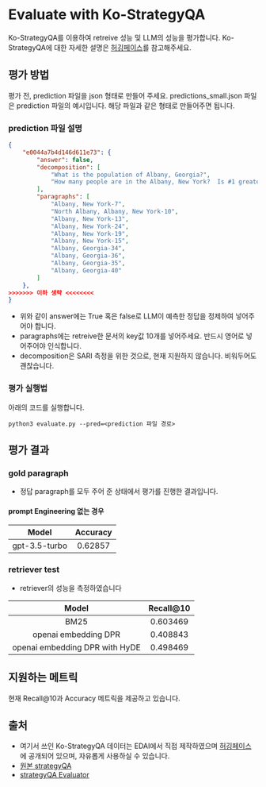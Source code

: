 # Evaluate with Ko-StrategyQA
Ko-StrategyQA를 이용하여 retreive 성능 및 LLM의 성능을 평가합니다.
Ko-StrategyQA에 대한 자세한 설명은 [허깅페이스](https://huggingface.co/datasets/vkehfdl1/Ko-StrategyQA)를 참고해주세요.

## 평가 방법
평가 전, prediction 파일을 json 형태로 만들어 주세요. predictions_small.json 파일은 prediction 파일의 예시입니다. 해당 파일과 같은 형태로 만들어주면 됩니다. 


### prediction 파일 설명
```json
{
    "e0044a7b4d146d611e73": {
        "answer": false,
        "decomposition": [
            "What is the population of Albany, Georgia?",
            "How many people are in the Albany, New York?  Is #1 greater than or equal to #2?"
        ],
        "paragraphs": [
            "Albany, New York-7",
            "North Albany, Albany, New York-10",
            "Albany, New York-13",
            "Albany, New York-24",
            "Albany, New York-19",
            "Albany, New York-15",
            "Albany, Georgia-34",
            "Albany, Georgia-36",
            "Albany, Georgia-35",
            "Albany, Georgia-40"
        ]
    },
>>>>>>> 이하 생략 <<<<<<<<
}
```
- 위와 같이 answer에는 True 혹은 false로 LLM이 예측한 정답을 정제하여 넣어주어야 합니다.
- paragraphs에는 retreive한 문서의 key값 10개를 넣어주세요. 반드시 영어로 넣어주어야 인식합니다.
- decomposition은 SARI 측정을 위한 것으로, 현재 지원하지 않습니다. 비워두어도 괜찮습니다.

### 평가 실행법

아래의 코드를 실행합니다.

```shell
python3 evaluate.py --pred=<prediction 파일 경로>
```

## 평가 결과

### gold paragraph

- 정답 paragraph를 모두 주어 준 상태에서 평가를 진행한 결과입니다.

#### prompt Engineering 없는 경우

| Model         | Accuracy |
|---------------|:--------:|
| gpt-3.5-turbo | 0.62857  |

### retriever test

- retriever의 성능을 측정하였습니다

|             Model              | Recall@10 |
|:------------------------------:|:---------:|
|              BM25              | 0.603469  |
|      openai embedding DPR      | 0.408843  |
| openai embedding DPR with HyDE | 0.498469  |


## 지원하는 메트릭

현재 Recall@10과 Accuracy 메트릭을 제공하고 있습니다.

## 출처

- 여기서 쓰인 Ko-StrategyQA 데이터는 EDAI에서 직접 제작하였으며 [허깅페이스](https://huggingface.co/datasets/vkehfdl1/Ko-StrategyQA)에 공개되어 있으며,
  자유롭게 사용하실 수 있습니다.
- [원본 strategyQA](https://allenai.org/data/strategyqa)
- [strategyQA Evaluator](https://github.com/allenai/strategyqa-evaluator/tree/main)
